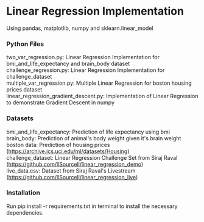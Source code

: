 # Linear Regression Implementation
Using pandas, matplotlib, numpy and sklearn.linear_model  

### Python Files
two_var_regression.py: Linear Regression Implementation for   bmi_and_life_expectancy and brain_body dataset  
challenge_regression.py: Linear Regression Implementation for challenge_dataset  
multiple_var_regression.py: Multiple Linear Regression for boston housing prices dataset  
linear_regression_gradient_descent.py: Implementation of Linear Regression to demonstrate Gradient Descent in numpy

### Datasets
bmi_and_life_expectancy: Prediction of life expectancy using bmi  
brain_body: Prediction of animal's body weight given it's brain weight  
boston data: Prediction of housing prices (https://archive.ics.uci.edu/ml/datasets/Housing)  
challenge_dataset: Linear Regression Challenge Set from Siraj Raval (https://github.com/llSourcell/linear_regression_demo)  
live_data.csv: Dataset from Siraj Raval's Livestream (https://github.com/llSourcell/linear_regression_live)


### Installation
Run pip install -r requirements.txt in terminal to install the necessary dependencies.
